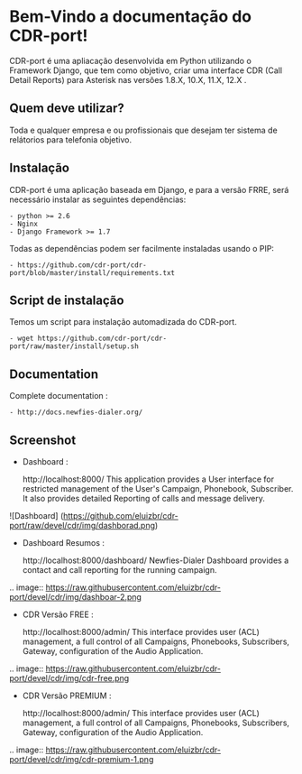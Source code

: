 Bem-Vindo a documentação do CDR-port!
=====================================



CDR-port é uma apliacação desenvolvida em Python utilizando o Framework
Django, que tem como objetivo, criar uma interface CDR (Call Detail Reports) 
para Asterisk nas versões 1.8.X, 10.X, 11.X, 12.X .


Quem deve utilizar?
-------------------

Toda e qualquer empresa e ou profissionais que desejam ter sistema de relátorios
para telefonia objetivo.


Instalação
-----------

CDR-port é uma aplicação baseada em Django, e para a versão FRRE, 
será necessário instalar as seguintes dependências:


    - python >= 2.6
    - Nginx
    - Django Framework >= 1.7


Todas as dependências podem ser facilmente instaladas usando o PIP:

    - https://github.com/cdr-port/cdr-port/blob/master/install/requirements.txt

Script de instalação
--------------------

Temos um script para instalação automadizada do CDR-port. 


    - wget https://github.com/cdr-port/cdr-port/raw/master/install/setup.sh


Documentation
-------------

Complete documentation :

    - http://docs.newfies-dialer.org/


Screenshot
----------

* Dashboard :

    http://localhost:8000/
    This application provides a User interface for restricted management of
    the User's Campaign, Phonebook, Subscriber. It also provides detailed
    Reporting of calls and message delivery.

![Dashboard]
(https://github.com/eluizbr/cdr-port/raw/devel/cdr/img/dashborad.png)


* Dashboard Resumos :

    http://localhost:8000/dashboard/
    Newfies-Dialer Dashboard provides a contact and call reporting for the running campaign.

.. image:: https://raw.githubusercontent.com/eluizbr/cdr-port/devel/cdr/img/dashboar-2.png


* CDR Versão FREE :

    http://localhost:8000/admin/
    This interface provides user (ACL) management, a full control of all
    Campaigns, Phonebooks, Subscribers, Gateway, configuration of the
    Audio Application.

.. image:: https://raw.githubusercontent.com/eluizbr/cdr-port/devel/cdr/img/cdr-free.png


* CDR Versão PREMIUM :

    http://localhost:8000/admin/
    This interface provides user (ACL) management, a full control of all
    Campaigns, Phonebooks, Subscribers, Gateway, configuration of the
    Audio Application.

.. image:: https://raw.githubusercontent.com/eluizbr/cdr-port/devel/cdr/img/cdr-premium-1.png